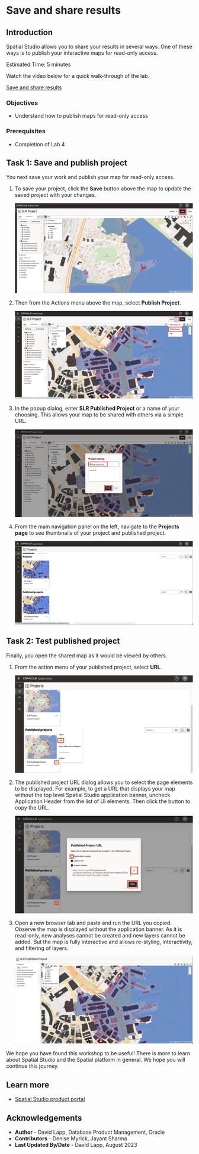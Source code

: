 # Save and share results

## Introduction

Spatial Studio allows you to share your results in several ways. One of these ways is to publish your interactive maps for read-only access.

Estimated Time: 5 minutes

Watch the video below for a quick walk-through of the lab.

[Save and share results](videohub:1_2xm5fy9b)

### Objectives

* Understand how to publish maps for read-only access

### Prerequisites

* Completion of Lab 4

## Task 1: Save and publish project

You next save your work and publish your map for read-only access.

1. To save your project, click the **Save** button above the map to update the saved project with your changes.

   ![Save project](images/save-share-01.png)

2. Then from the Actions menu above the map, select **Publish Project**.

   ![Publish project](images/save-share-02.png)

3. In the popup dialog, enter **SLR Published Project** or a name of your choosing.  This allows your map to be shared with others via a simple URL.

   ![Name the project](images/save-share-03.png)

4. From the main navigation panel on the left, navigate to the **Projects page** to see thumbnails of your project and published project.

   ![Find the published project in the projects list](images/save-share-04.png)

## Task 2: Test published project

Finally, you open the shared map as it would be viewed by others.

1. From the action menu of your published project, select **URL**.

   ![Copy the project´s URL](images/save-share-05.png)

2. The published project URL dialog allows you to select the page elements to be displayed. For example, to get a URL that displays your map without the top level Spatial Studio application banner, uncheck  Application Header from the list of UI elements. Then click the button to copy the URL.

   ![Set parameters for Published Project URL](images/save-share-06.png)

3. Open a new browser tab and paste and run the URL you copied. Observe the map is displayed without the application banner. As it is read-only, new analyses cannot be created and new layers cannot be added. But the map is fully interactive and allows re-styling, interactivity, and filtering of layers.

   ![Open the project URL in browser](images/save-share-07.png)

 We hope you have found this workshop to be useful! There is more to learn about Spatial Studio and the Spatial platform in general. We hope you will continue this journey.

## Learn more

* [Spatial Studio product portal](<https://www.oracle.com/database/spatial/#rc30p2>)

## Acknowledgements

- **Author** - David Lapp, Database Product Management, Oracle
- **Contributors** - Denise Myrick, Jayant Sharma
- **Last Updated By/Date** - David Lapp, August 2023
